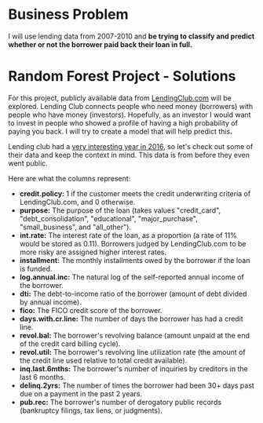# Business Problem
I will use lending data from 2007-2010 and **be trying to classify and predict whether or not the borrower paid back their loan in full.**

# Random Forest Project - Solutions

For this project, publicly available data from [LendingClub.com](www.lendingclub.com) will be explored. Lending Club connects people who need money (borrowers) with people who have money (investors). Hopefully, as an investor I would want to invest in people who showed a profile of having a high probability of paying you back. I will try to create a model that will help predict this.

Lending club had a [very interesting year in 2016](https://en.wikipedia.org/wiki/Lending_Club#2016), so let's check out some of their data and keep the context in mind. This data is from before they even went public.

Here are what the columns represent:
* **credit.policy:** 1 if the customer meets the credit underwriting criteria of LendingClub.com, and 0 otherwise.
* **purpose:** The purpose of the loan (takes values "credit_card", "debt_consolidation", "educational", "major_purchase", "small_business", and "all_other").
* **int.rate:** The interest rate of the loan, as a proportion (a rate of 11% would be stored as 0.11). Borrowers judged by LendingClub.com to be more risky are assigned higher interest rates.
* **installment:** The monthly installments owed by the borrower if the loan is funded.
* **log.annual.inc:** The natural log of the self-reported annual income of the borrower.
* **dti:** The debt-to-income ratio of the borrower (amount of debt divided by annual income).
* **fico:** The FICO credit score of the borrower.
* **days.with.cr.line:** The number of days the borrower has had a credit line.
* **revol.bal:** The borrower's revolving balance (amount unpaid at the end of the credit card billing cycle).
* **revol.util:** The borrower's revolving line utilization rate (the amount of the credit line used relative to total credit available).
* **inq.last.6mths:** The borrower's number of inquiries by creditors in the last 6 months.
* **delinq.2yrs:** The number of times the borrower had been 30+ days past due on a payment in the past 2 years.
* **pub.rec:** The borrower's number of derogatory public records (bankruptcy filings, tax liens, or judgments).
